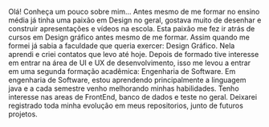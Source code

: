 Olá! Conheça um pouco sobre mim...
Antes mesmo de me formar no ensino média já tinha uma paixão em Design no geral, gostava muito de desenhar e construir apresentações e vídeos na escola. 
Esta paixão me fez ir atrás de cursos em Design gráfico antes mesmo de me formar. Assim quando me formei já sabia a faculdade que queria exercer: Design Gráfico.
Nela aprendi e criei contatos que levo até hoje. 
Depois de formado tive interesse em entrar na área de UI e UX de desenvolvimento, isso me levou a entrar em uma segunda formação acadêmica: Engenharia de Software.
Em engenharia de Software, estou aprendendo principalmente a linguagem java e a cada semestre venho melhorando minhas habilidades.
Tenho interesse nas areas de FrontEnd, banco de dados e teste no geral.
Deixarei registrado toda minha evolução em meus repositorios, junto de futuros projetos.
